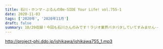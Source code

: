 ```yaml
---
title: 石川・ホンマ・ぶるんのBe-SIDE Your Life! vol.755-1
date: 2020-11-03
tags: ['2020年', '2020年11月']
draft: false
summary: 10/29収録！今回も石川さんのみです！ラジオ業界バタバタしていてすみません･･･
---
```


http://project-phi.ddo.jp/ishikawa/ishikawa755_1.mp3
